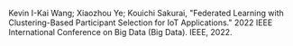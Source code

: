 Kevin I-Kai Wang; Xiaozhou Ye; Kouichi Sakurai, "Federated Learning with Clustering-Based Participant Selection for IoT Applications." 2022 IEEE International Conference on Big Data (Big Data). IEEE, 2022.
